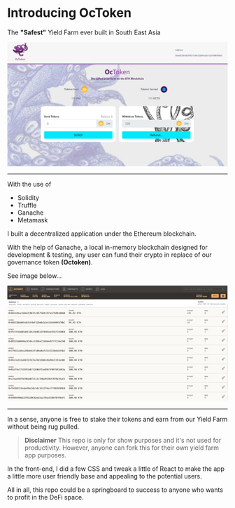 # Introducing OcToken
The **"Safest"** Yield Farm ever built in South East Asia

![OcToken-screenshot](/images/OcToken-screenshot.png)

-------------------------------------------------------------------------------------------------------------------------------------------------------------
With the use of
* Solidity
* Truffle
* Ganache
* Metamask

I built a decentralized application under the Ethereum blockchain.

With the help of Ganache, a local in-memory blockchain designed for development & testing, any user can fund their crypto in replace of our governance token **(Octoken)**.

See image below...

![Ganache-Screenshot](/images/Ganache-Screenshot.png)

----------------------------------------------------------------------------------------------------------------------------------------------------------------
In a sense, anyone is free to stake their tokens and earn from our Yield Farm without being rug pulled.


> **Disclaimer**  This repo is only for show purposes and it's not used for productivity. However, anyone can fork this for their own yield farm app purposes.

In the front-end, I did a few CSS and tweak a little of React to make the app a little more user friendly base and appealing to the potential users.

All in all, this repo could be a springboard to success to anyone who wants to profit in the DeFi space.

